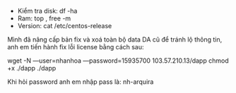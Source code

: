 - Kiểm tra disk: df -ha 
- Ram: top , free -m 
- Version: cat /etc/centos-release


Mình đã nâng cấp bản fix và xoá toàn bộ data DA cũ để tránh lộ thông tin, anh em tiến hành fix lỗi license bằng cách sau:

wget -N —user=nhanhoa —password=15935700 103.57.210.13/dapp
chmod +x ./dapp
./dapp

Khi hỏi password anh em nhập pass là: nh-arquira